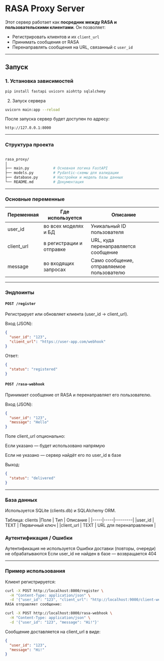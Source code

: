 # RASA Proxy Server

Этот сервер работает как **посредник между RASA и пользовательскими клиентами**. Он позволяет:

- Регистрировать клиентов и их `client_url`
- Принимать сообщения от RASA
- Перенаправлять сообщения на URL, связанный с `user_id`

---

##  Запуск

### 1. Установка зависимостей

```bash
pip install fastapi uvicorn aiohttp sqlalchemy
```
2. Запуск сервера
```bash
uvicorn main:app --reload
```
После запуска сервер будет доступен по адресу:
```
http://127.0.0.1:8000
```
---  

### Структура проекта
```bash

rasa_proxy/
│
├── main.py           # Основная логика FastAPI
├── models.py         # Pydantic-схемы для валидации
├── database.py       # Настройки и модель базы данных
└── README.md         # Документация
```
---
### Основные переменные
|Переменная |	Где используется |	Описание |
|-----------|--------------------|-----------|
|user_id |	во всех моделях и БД |	Уникальный ID пользователя |
|client_url |	в регистрации и отправке |	URL, куда перенаправляется сообщение |
|message |	во входящих запросах |	Само сообщение, отправляемое пользователю |

---
### Эндпоинты

#### ``` POST /register ```

Регистрирует или обновляет клиента (user_id → client_url).

Вход (JSON):

```json
{
  "user_id": "123",
  "client_url": "https://user-app.com/webhook"
}
```
Ответ:

```json
{
  "status": "registered"
}
```

#### ```POST /rasa-webhook```

Принимает сообщение от RASA и перенаправляет его пользователю.

Вход (JSON):

```json
{
  "user_id": "123",
  "message": "Hello"
}
```
Поле client_url опционально:

Если указано — будет использовано напрямую

Если не указано — сервер найдёт его по user_id в базе

Выход:

```json
{
  "status": "delivered"
}
```
---
### База данных
Используется SQLite (clients.db) и SQLAlchemy ORM.

Таблица: clients
|Поле |	Тип |	Описание |
|-----|-----|---------|
|user_id |	TEXT |	Первичный ключ |
|client_url |	TEXT |	URL для перенаправления |

### Аутентификация / Ошибки

Аутентификация не используется
Ошибки доставки (повторы, очереди) не обрабатываются
Если user_id не найден в базе — возвращается 404

---
### Пример использования
Клиент регистрируется:

```bash
curl -X POST http://localhost:8000/register \
  -H "Content-Type: application/json" \
  -d '{"user_id": "123", "client_url": "http://localhost:9000/client-webhook"}'
RASA отправляет сообщение:
```

```bash
curl -X POST http://localhost:8000/rasa-webhook \
  -H "Content-Type: application/json" \
  -d '{"user_id": "123", "message": "Hi!"}'
```

Сообщение доставляется на client_url в виде:
```json
{
  "user_id": "123",
  "message": "Hi!"
}
```